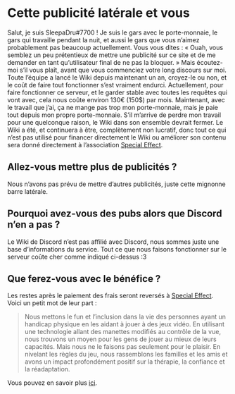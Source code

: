 <!-- TITLE: [FR] Publicités -->
<!-- SUBTITLE: Pourquoi le Wiki de Discord a une publicité, et pourquoi nous apprécierions que vous ne le bloquiez pas : Un article de blog -->

# Cette publicité latérale et vous

Salut, je suis SleepaDru#7700 ! Je suis le gars avec le porte-monnaie, le gars qui travaille pendant la nuit, et aussi le gars que vous n’aimez probablement pas beaucoup actuellement. Vous vous dites : « Ouah, vous semblez un peu prétentieux de mettre une publicité sur ce site et de me demander en tant qu’utilisateur final de ne pas la bloquer. » Mais écoutez-moi s’il vous plaît, avant que vous commenciez votre long discours sur moi. Toute l’équipe a lancé le Wiki depuis maintenant un an, croyez-le ou non, et le coût de faire tout fonctionner s’est vraiment endurci. Actuellement, pour faire fonctionner ce serveur, et le garder stable avec toutes les requêtes qui vont avec, cela nous coûte environ 130€ (150$) par mois. Maintenant, avec le travail que j’ai, ça ne mange pas trop mon porte-monnaie, mais je paie tout depuis mon propre porte-monnaie. S’il m’arrive de perdre mon travail pour une quelconque raison, le Wiki dans son ensemble devrait fermer. Le Wiki a été, et continuera à être, complètement non lucratif, donc tout ce qui n’est pas utilisé pour financer directement le Wiki ou améliorer son contenu sera donné directement à l’association [Special Effect](https://www.specialeffect.org.uk).

## Allez-vous mettre plus de publicités ?
Nous n’avons pas prévu de mettre d’autres publicités, juste cette mignonne barre latérale.

## Pourquoi avez-vous des pubs alors que Discord n’en a pas ?
Le Wiki de Discord n’est pas affilié avec Discord, nous sommes juste une base d’informations du service. Tout ce que nous faisons fonctionner sur le serveur coûte cher comme indiqué ci-dessus :3

## Que ferez-vous avec le bénéfice ?
Les restes après le paiement des frais seront reversés à [Special Effect](https://www.specialeffect.org.uk). Voici un petit mot de leur part :

> Nous mettons le fun et l’inclusion dans la vie des personnes ayant un handicap physique en les aidant à jouer à des jeux vidéo.
> En utilisant une technologie allant des manettes modifiés au contrôle de la vue, nous trouvons un moyen pour les gens de jouer au mieux de leurs capacités. Mais nous ne le faisons pas seulement pour le plaisir. En nivelant les règles du jeu, nous rassemblons les familles et les amis et avons un impact profondément positif sur la thérapie, la confiance et la réadaptation.

Vous pouvez en savoir plus [ici](https://www.specialeffect.org.uk/what-we-do).

